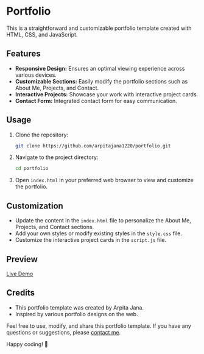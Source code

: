 # Portfolio

This is a straightforward and customizable portfolio template created with HTML, CSS, and JavaScript.

## Features
- **Responsive Design:** Ensures an optimal viewing experience across various devices.
- **Customizable Sections:** Easily modify the portfolio sections such as About Me, Projects, and Contact.
- **Interactive Projects:** Showcase your work with interactive project cards.
- **Contact Form:** Integrated contact form for easy communication.

## Usage
1. Clone the repository:
    ```bash
    git clone https://github.com/arpitajana1220/portfolio.git
    ```

2. Navigate to the project directory:
    ```bash
    cd portfolio
    ```

3. Open `index.html` in your preferred web browser to view and customize the portfolio.

## Customization
- Update the content in the `index.html` file to personalize the About Me, Projects, and Contact sections.
- Add your own styles or modify existing styles in the `style.css` file.
- Customize the interactive project cards in the `script.js` file.

## Preview
[Live Demo]((https://arpitajana1220.github.io/Portfolio/))

## Credits
- This portfolio template was created by Arpita Jana.
- Inspired by various portfolio designs on the web.

Feel free to use, modify, and share this portfolio template. If you have any questions or suggestions, please [contact me](arpitajana2000@gmail.com).

Happy coding! 🚀
